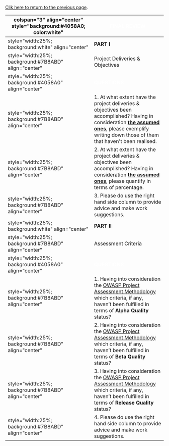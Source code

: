 [Clik here to return to the previous
page](Project_Information:template_Securing_WebGoat_using_ModSecurity "wikilink").

| colspan="3" align="center" style="background:\#4058A0; color:white" | <font color="white">**FINAL REVIEW**                                                                                                                                                                                                                                                         |
| ------------------------------------------------------------------- | -------------------------------------------------------------------------------------------------------------------------------------------------------------------------------------------------------------------------------------------------------------------------------------------- |
| style="width:25%; background:white" align="center"                  | **PART I**                                                                                                                                                                                                                                                                                   |
| style="width:25%; background:\#7B8ABD" align="center"               | Project Deliveries & Objectives                                                                                                                                                                                                                                                              |
| style="width:25%; background:\#4058A0" align="center"               | <font color="white">**QUESTIONS**                                                                                                                                                                                                                                                            |
| style="width:25%; background:\#7B8ABD" align="center"               | 1\. At what extent have the project deliveries & objectives been accomplished? Having in consideration [**the assumed ones**](OWASP_Summer_of_Code_2008_Applications#Securing_WebGoat_using_ModSecurity "wikilink"), please exemplify writing down those of them that haven't been realised. |
| style="width:25%; background:\#7B8ABD" align="center"               | 2\. At what extent have the project deliveries & objectives been accomplished? Having in consideration [**the assumed ones**](OWASP_Summer_of_Code_2008_Applications#Securing_WebGoat_using_ModSecurity "wikilink"), please quantify in terms of percentage.                                 |
| style="width:25%; background:\#7B8ABD" align="center"               | 3\. Please do use the right hand side column to provide advice and make work suggestions.                                                                                                                                                                                                    |
| style="width:25%; background:white" align="center"                  | **PART II**                                                                                                                                                                                                                                                                                  |
| style="width:25%; background:\#7B8ABD" align="center"               | Assessment Criteria                                                                                                                                                                                                                                                                          |
| style="width:25%; background:\#4058A0" align="center"               | <font color="white">**QUESTIONS**                                                                                                                                                                                                                                                            |
| style="width:25%; background:\#7B8ABD" align="center"               | 1\. Having into consideration the [OWASP Project Assessment Methodology](:Category:OWASP_Project_Assessment "wikilink") which criteria, if any, haven’t been fulfilled in terms of **Alpha Quality** status?                                                                                 |
| style="width:25%; background:\#7B8ABD" align="center"               | 2\. Having into consideration the [OWASP Project Assessment Methodology](:Category:OWASP_Project_Assessment "wikilink") which criteria, if any, haven’t been fulfilled in terms of **Beta Quality** status?                                                                                  |
| style="width:25%; background:\#7B8ABD" align="center"               | 3\. Having into consideration the [OWASP Project Assessment Methodology](:Category:OWASP_Project_Assessment "wikilink") which criteria, if any, haven’t been fulfilled in terms of **Release Quality** status?                                                                               |
| style="width:25%; background:\#7B8ABD" align="center"               | 4\. Please do use the right hand side column to provide advice and make work suggestions.                                                                                                                                                                                                    |